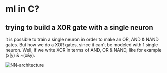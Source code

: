 # ml in C?

## trying to build a XOR gate with a single neuron

it is possible to train a single neuron in order to make an OR, AND & NAND gates.
But how we do a XOR gates, since it can't be modeled with 1 single neuron. Well, if we write XOR in terms of AND, OR & NAND, like for example (x|y) & ~(x&y).

![NN-architecture](https://github.com/ent0n29/fun-with-machine-learning-in-C/assets/105303055/350d37c9-42da-4e71-927a-6d737081eb4d)
